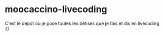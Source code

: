 # moocaccino-livecoding
C'est le dépôt où je pose toutes les bêtises que je fais et dis en livecoding :D
